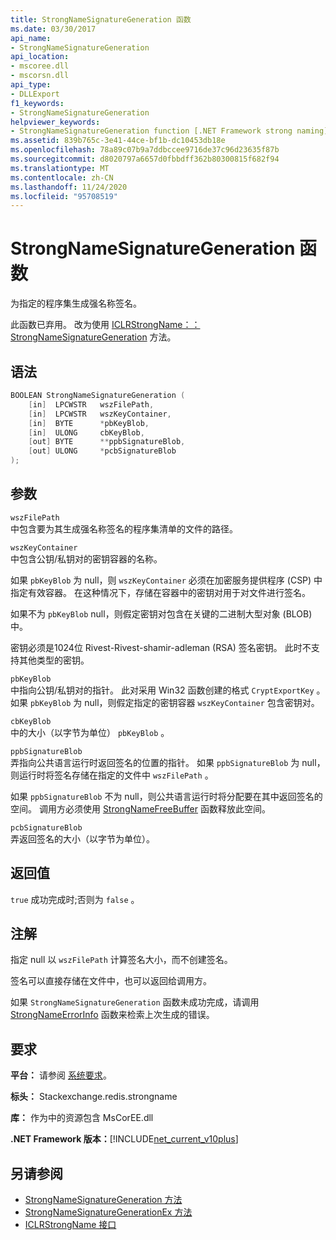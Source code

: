 ```yaml
---
title: StrongNameSignatureGeneration 函数
ms.date: 03/30/2017
api_name:
- StrongNameSignatureGeneration
api_location:
- mscoree.dll
- mscorsn.dll
api_type:
- DLLExport
f1_keywords:
- StrongNameSignatureGeneration
helpviewer_keywords:
- StrongNameSignatureGeneration function [.NET Framework strong naming]
ms.assetid: 839b765c-3e41-44ce-bf1b-dc10453db18e
ms.openlocfilehash: 78a89c07b9a7ddbccee9716de37c96d23635f87b
ms.sourcegitcommit: d8020797a6657d0fbbdff362b80300815f682f94
ms.translationtype: MT
ms.contentlocale: zh-CN
ms.lasthandoff: 11/24/2020
ms.locfileid: "95708519"
---
```

# <a name="strongnamesignaturegeneration-function"></a>StrongNameSignatureGeneration 函数

为指定的程序集生成强名称签名。  
  
 此函数已弃用。 改为使用 [ICLRStrongName：： StrongNameSignatureGeneration](../hosting/iclrstrongname-strongnamesignaturegeneration-method.md) 方法。  
  
## <a name="syntax"></a>语法  
  
```cpp  
BOOLEAN StrongNameSignatureGeneration (
    [in]  LPCWSTR   wszFilePath,  
    [in]  LPCWSTR   wszKeyContainer,  
    [in]  BYTE      *pbKeyBlob,  
    [in]  ULONG     cbKeyBlob,  
    [out] BYTE      **ppbSignatureBlob,  
    [out] ULONG     *pcbSignatureBlob  
);  
```  
  
## <a name="parameters"></a>参数  

 `wszFilePath`  
 中包含要为其生成强名称签名的程序集清单的文件的路径。  
  
 `wszKeyContainer`  
 中包含公钥/私钥对的密钥容器的名称。  
  
 如果 `pbKeyBlob` 为 null，则 `wszKeyContainer` 必须在加密服务提供程序 (CSP) 中指定有效容器。 在这种情况下，存储在容器中的密钥对用于对文件进行签名。  
  
 如果不为 `pbKeyBlob` null，则假定密钥对包含在关键的二进制大型对象 (BLOB) 中。  
  
 密钥必须是1024位 Rivest-Rivest-shamir-adleman (RSA) 签名密钥。 此时不支持其他类型的密钥。  
  
 `pbKeyBlob`  
 中指向公钥/私钥对的指针。 此对采用 Win32 函数创建的格式 `CryptExportKey` 。 如果 `pbKeyBlob` 为 null，则假定指定的密钥容器 `wszKeyContainer` 包含密钥对。  
  
 `cbKeyBlob`  
 中的大小（以字节为单位） `pbKeyBlob` 。  
  
 `ppbSignatureBlob`  
 弄指向公共语言运行时返回签名的位置的指针。 如果 `ppbSignatureBlob` 为 null，则运行时将签名存储在指定的文件中 `wszFilePath` 。  
  
 如果 `ppbSignatureBlob` 不为 null，则公共语言运行时将分配要在其中返回签名的空间。 调用方必须使用 [StrongNameFreeBuffer](strongnamefreebuffer-function.md) 函数释放此空间。  
  
 `pcbSignatureBlob`  
 弄返回签名的大小（以字节为单位）。  
  
## <a name="return-value"></a>返回值  

 `true` 成功完成时;否则为 `false` 。  
  
## <a name="remarks"></a>注解  

 指定 null 以 `wszFilePath` 计算签名大小，而不创建签名。  
  
 签名可以直接存储在文件中，也可以返回给调用方。  
  
 如果 `StrongNameSignatureGeneration` 函数未成功完成，请调用 [StrongNameErrorInfo](strongnameerrorinfo-function.md) 函数来检索上次生成的错误。  
  
## <a name="requirements"></a>要求  

 **平台：** 请参阅 [系统要求](../../get-started/system-requirements.md)。  
  
 **标头：** Stackexchange.redis.strongname  
  
 **库：** 作为中的资源包含 MsCorEE.dll  
  
 **.NET Framework 版本：**[!INCLUDE[net_current_v10plus](../../../../includes/net-current-v10plus-md.md)]  
  
## <a name="see-also"></a>另请参阅

- [StrongNameSignatureGeneration 方法](../hosting/iclrstrongname-strongnamesignaturegeneration-method.md)
- [StrongNameSignatureGenerationEx 方法](../hosting/iclrstrongname-strongnamesignaturegenerationex-method.md)
- [ICLRStrongName 接口](../hosting/iclrstrongname-interface.md)
